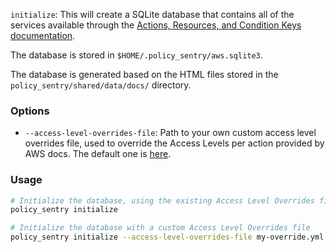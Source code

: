 `initialize`: This will create a SQLite database that contains all of the services available through the [Actions, Resources, and Condition Keys documentation](https://docs.aws.amazon.com/IAM/latest/UserGuide/reference_policies_actions-resources-contextkeys.html).

The database is stored in `$HOME/.policy_sentry/aws.sqlite3`.

The database is generated based on the HTML files stored in the `policy_sentry/shared/data/docs/` directory.

### Options

* `--access-level-overrides-file`: Path to your own custom access level overrides file, used to override the Access Levels per action provided by AWS docs. The default one is [here](https://github.com/salesforce/policy_sentry/blob/master/policy_sentry/shared/data/access-level-overrides.yml).

### Usage

```bash
# Initialize the database, using the existing Access Level Overrides file
policy_sentry initialize

# Initialize the database with a custom Access Level Overrides file
policy_sentry initialize --access-level-overrides-file my-override.yml
```
